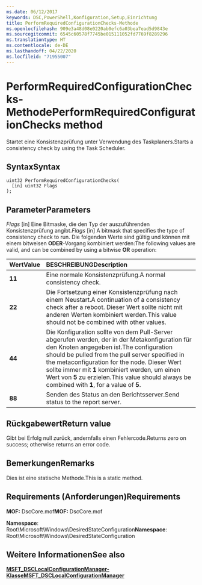 ```yaml
---
ms.date: 06/12/2017
keywords: DSC,PowerShell,Konfiguration,Setup,Einrichtung
title: PerformRequiredConfigurationChecks-Methode
ms.openlocfilehash: 909e3a48d08e0220ab0efc6a03bea7ead5d9843e
ms.sourcegitcommit: 6545c60578f7745be015111052fd7769f8289296
ms.translationtype: HT
ms.contentlocale: de-DE
ms.lasthandoff: 04/22/2020
ms.locfileid: "71955007"
---
```

# <a name="performrequiredconfigurationchecks-method"></a><span data-ttu-id="6201c-103">PerformRequiredConfigurationChecks-Methode</span><span class="sxs-lookup"><span data-stu-id="6201c-103">PerformRequiredConfigurationChecks method</span></span>

<span data-ttu-id="6201c-104">Startet eine Konsistenzprüfung unter Verwendung des Taskplaners.</span><span class="sxs-lookup"><span data-stu-id="6201c-104">Starts a consistency check by using the Task Scheduler.</span></span>

## <a name="syntax"></a><span data-ttu-id="6201c-105">Syntax</span><span class="sxs-lookup"><span data-stu-id="6201c-105">Syntax</span></span>

```mof
uint32 PerformRequiredConfigurationChecks(
  [in] uint32 Flags
);
```

## <a name="parameters"></a><span data-ttu-id="6201c-106">Parameter</span><span class="sxs-lookup"><span data-stu-id="6201c-106">Parameters</span></span>

<span data-ttu-id="6201c-107">*Flags* \[in\] Eine Bitmaske, die den Typ der auszuführenden Konsistenzprüfung angibt.</span><span class="sxs-lookup"><span data-stu-id="6201c-107">*Flags* \[in\] A bitmask that specifies the type of consistency check to run.</span></span> <span data-ttu-id="6201c-108">Die folgenden Werte sind gültig und können mit einem bitweisen **ODER**-Vorgang kombiniert werden:</span><span class="sxs-lookup"><span data-stu-id="6201c-108">The following values are valid, and can be combined by using a bitwise **OR** operation:</span></span>

|<span data-ttu-id="6201c-109">Wert</span><span class="sxs-lookup"><span data-stu-id="6201c-109">Value</span></span> |<span data-ttu-id="6201c-110">BESCHREIBUNG</span><span class="sxs-lookup"><span data-stu-id="6201c-110">Description</span></span> |
|:--- |:---|
|<span data-ttu-id="6201c-111">**1**</span><span class="sxs-lookup"><span data-stu-id="6201c-111">**1**</span></span> | <span data-ttu-id="6201c-112">Eine normale Konsistenzprüfung.</span><span class="sxs-lookup"><span data-stu-id="6201c-112">A normal consistency check.</span></span> |
|<span data-ttu-id="6201c-113">**2**</span><span class="sxs-lookup"><span data-stu-id="6201c-113">**2**</span></span> | <span data-ttu-id="6201c-114">Die Fortsetzung einer Konsistenzprüfung nach einem Neustart.</span><span class="sxs-lookup"><span data-stu-id="6201c-114">A continuation of a consistency check after a reboot.</span></span> <span data-ttu-id="6201c-115">Dieser Wert sollte nicht mit anderen Werten kombiniert werden.</span><span class="sxs-lookup"><span data-stu-id="6201c-115">This value should not be combined with other values.</span></span> |
|<span data-ttu-id="6201c-116">**4**</span><span class="sxs-lookup"><span data-stu-id="6201c-116">**4**</span></span> | <span data-ttu-id="6201c-117">Die Konfiguration sollte von dem Pull-Server abgerufen werden, der in der Metakonfiguration für den Knoten angegeben ist.</span><span class="sxs-lookup"><span data-stu-id="6201c-117">The configuration should be pulled from the pull server specified in the metaconfiguration for the node.</span></span> <span data-ttu-id="6201c-118">Dieser Wert sollte immer mit **1** kombiniert werden, um einen Wert von **5** zu erzielen.</span><span class="sxs-lookup"><span data-stu-id="6201c-118">This value should always be combined with **1**, for a value of **5**.</span></span> |
|<span data-ttu-id="6201c-119">**8**</span><span class="sxs-lookup"><span data-stu-id="6201c-119">**8**</span></span> | <span data-ttu-id="6201c-120">Senden des Status an den Berichtsserver.</span><span class="sxs-lookup"><span data-stu-id="6201c-120">Send status to the report server.</span></span> |

## <a name="return-value"></a><span data-ttu-id="6201c-121">Rückgabewert</span><span class="sxs-lookup"><span data-stu-id="6201c-121">Return value</span></span>

<span data-ttu-id="6201c-122">Gibt bei Erfolg null zurück, andernfalls einen Fehlercode.</span><span class="sxs-lookup"><span data-stu-id="6201c-122">Returns zero on success; otherwise returns an error code.</span></span>

## <a name="remarks"></a><span data-ttu-id="6201c-123">Bemerkungen</span><span class="sxs-lookup"><span data-stu-id="6201c-123">Remarks</span></span>

<span data-ttu-id="6201c-124">Dies ist eine statische Methode.</span><span class="sxs-lookup"><span data-stu-id="6201c-124">This is a static method.</span></span>

## <a name="requirements"></a><span data-ttu-id="6201c-125">Requirements (Anforderungen)</span><span class="sxs-lookup"><span data-stu-id="6201c-125">Requirements</span></span>

<span data-ttu-id="6201c-126">**MOF:** DscCore.mof</span><span class="sxs-lookup"><span data-stu-id="6201c-126">**MOF:** DscCore.mof</span></span>

<span data-ttu-id="6201c-127">**Namespace**: Root\Microsoft\Windows\DesiredStateConfiguration</span><span class="sxs-lookup"><span data-stu-id="6201c-127">**Namespace**: Root\Microsoft\Windows\DesiredStateConfiguration</span></span>

## <a name="see-also"></a><span data-ttu-id="6201c-128">Weitere Informationen</span><span class="sxs-lookup"><span data-stu-id="6201c-128">See also</span></span>

[<span data-ttu-id="6201c-129">**MSFT_DSCLocalConfigurationManager-Klasse**</span><span class="sxs-lookup"><span data-stu-id="6201c-129">**MSFT_DSCLocalConfigurationManager**</span></span>](msft-dsclocalconfigurationmanager.md)
